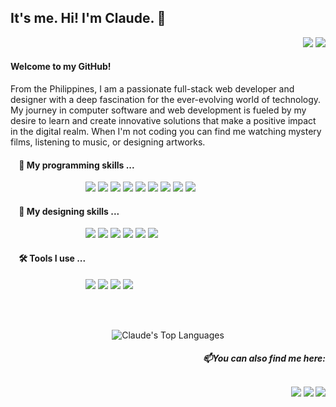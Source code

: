 <h2> It's me. Hi! I'm Claude. 👋  </h2>

<div align="right">

  ![](https://komarev.com/ghpvc/?username=jannclaude&color=6da29e&style=flat&label=Profile+Views) 
  <img src="https://img.shields.io/github/followers/jannclaude.svg?style=social&label=Follow&maxAge=2592000"/>
</div>

<h4>Welcome to my GitHub!</h4> 

From the Philippines, I am a passionate full-stack web developer and designer with a deep fascination for the ever-evolving world of technology. My journey in computer software and web development is fueled by my desire to learn and create innovative solutions that make a positive impact in the digital realm. When I'm not coding you can find me watching mystery films, listening to music, or designing artworks.

<h4>&nbsp; &nbsp; 🚀 My programming skills ...  </h4>

<p>
  <dl>
    <dd>
      <dl>
        <dd>
          <dl>
            <dd>
              <img src="https://img.shields.io/badge/HTML5-E34F26?style=for-the-badge&logo=html5&logoColor=white" />
              <img src="https://img.shields.io/badge/CSS3-1572B6?style=for-the-badge&logo=css3&logoColor=white" />
              <img src="https://img.shields.io/badge/Bootstrap-563D7C?style=for-the-badge&logo=bootstrap&logoColor=white" />
              <img src="https://img.shields.io/badge/JavaScript-F7DF1E?style=for-the-badge&logo=JavaScript&logoColor=white" />
              <img src="https://img.shields.io/badge/Node.js-43853D?style=for-the-badge&logo=node.js&logoColor=white" />
              <img src="https://img.shields.io/badge/Express.js-404D59?style=for-the-badge" />
              <img src="https://img.shields.io/badge/React-20232A?style=for-the-badge&logo=react&logoColor=61DAFB" />
              <img src="https://img.shields.io/badge/MongoDB-4EA94B?style=for-the-badge&logo=mongodb&logoColor=white" />
              <img src="https://img.shields.io/badge/Dart-0175C2?style=for-the-badge&logo=dart&logoColor=white" />
            </dd>
          </dl>
        </dd>
      </dl>
    </dd>
  </dl>
</p>

<h4>&nbsp; &nbsp; 🎨 My designing skills ...  </h4>

<p>
  <dl>
    <dd>
      <dl>
        <dd>
          <dl>
            <dd>
              <img src="https://img.shields.io/badge/Adobe%20Illustrator-FF9A00?style=for-the-badge&logo=adobe%20illustrator&logoColor=white" />
              <img src="https://img.shields.io/badge/Adobe%20Photoshop-31A8FF?style=for-the-badge&logo=Adobe%20Photoshop&logoColor=black" />
              <img src="https://img.shields.io/badge/Adobe%20XD-470137?style=for-the-badge&logo=Adobe%20XD&logoColor=#FF61F6" />
              <img src="https://img.shields.io/badge/Figma-F24E1E?style=for-the-badge&logo=figma&logoColor=white" />
              <img src="https://img.shields.io/badge/InVision-FF3366?style=for-the-badge&logo=InVision&logoColor=white" />
              <img src="https://img.shields.io/badge/blender-%23F5792A.svg?style=for-the-badge&logo=blender&logoColor=white" />
            </dd>
          </dl>
        </dd>
      </dl>
    </dd>
  </dl>
</p>

<h4>&nbsp; &nbsp; 🛠️ Tools I use ...  </h4>

<p>
  <dl>
    <dd>
      <dl>
        <dd>
          <dl>
            <dd>
              <img src="https://img.shields.io/badge/GIT-E44C30?style=for-the-badge&logo=git&logoColor=whit" />
              <img src="https://img.shields.io/badge/Postman-FF6C37?style=for-the-badge&logo=postman&logoColor=white" />
              <img src="https://img.shields.io/badge/Visual_Studio_Code-0078D4?style=for-the-badge&logo=visual%20studio%20code&logoColor=white" />
              <img src="https://img.shields.io/badge/Heroku-430098?style=for-the-badge&logo=heroku&logoColor=white" />
            </dd>
          </dl>
        </dd>
      </dl>
    </dd>
  </dl>
</p>


<!--
**jannclaude/jannclaude** is a ✨ _special_ ✨ repository because its `README.md` (this file) appears on your GitHub profile.

Here are some ideas to get you started:

- 🔭 I’m currently working on ...
- 🌱 I’m currently learning ...
- 👯 I’m looking to collaborate on ...
- 🤔 I’m looking for help with ...
- 💬 Ask me about ...
- 📫 How to reach me: ...
- 😄 Pronouns: ...
- ⚡ Fun fact: ...
-->
<br />
<br />

<div align="center">
  
  ![Claude's Top Languages](https://github-readme-stats.vercel.app/api/top-langs/?username=jannclaude&show_icons=true&title_color=c9d1d9&icon_color=f6c32c&border_color=373b42&text_color=f2f2f2&bg_color=21262d&border_radius=8&count_private=true&layout=compact)
</div>


<p align="right">
  <h5 align="right">📫You can also find me here:  

  <br />
  <br />
  
  <a href="https://www.linkedin.com/in/jannclaudejesus/"><img src="https://img.shields.io/badge/LinkedIn-0077B5?style=for-the-badge&logo=linkedin&logoColor=white"/></a>
  <a href="https://jannclaude.github.io/rep-webportfolio/"><img src="https://img.shields.io/badge/website-000000?style=for-the-badge&logo=About.me&logoColor=white"/></a>
  <a href="https://www.behance.net/jannclaude"><img src="https://img.shields.io/badge/-Behance-blue?style=for-the-badge&logo=behance&logoColor=white"/></a>
  </h5>
  
</p>

